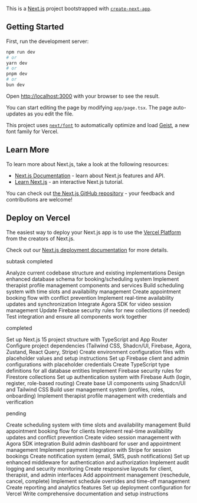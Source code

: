 This is a [Next.js](https://nextjs.org) project bootstrapped with [`create-next-app`](https://nextjs.org/docs/app/api-reference/cli/create-next-app).

## Getting Started

First, run the development server:

```bash
npm run dev
# or
yarn dev
# or
pnpm dev
# or
bun dev
```

Open [http://localhost:3000](http://localhost:3000) with your browser to see the result.

You can start editing the page by modifying `app/page.tsx`. The page auto-updates as you edit the file.

This project uses [`next/font`](https://nextjs.org/docs/app/building-your-application/optimizing/fonts) to automatically optimize and load [Geist](https://vercel.com/font), a new font family for Vercel.

## Learn More

To learn more about Next.js, take a look at the following resources:

- [Next.js Documentation](https://nextjs.org/docs) - learn about Next.js features and API.
- [Learn Next.js](https://nextjs.org/learn) - an interactive Next.js tutorial.

You can check out [the Next.js GitHub repository](https://github.com/vercel/next.js) - your feedback and contributions are welcome!

## Deploy on Vercel

The easiest way to deploy your Next.js app is to use the [Vercel Platform](https://vercel.com/new?utm_medium=default-template&filter=next.js&utm_source=create-next-app&utm_campaign=create-next-app-readme) from the creators of Next.js.

Check out our [Next.js deployment documentation](https://nextjs.org/docs/app/building-your-application/deploying) for more details.

subtask completed

Analyze current codebase structure and existing implementations
Design enhanced database schema for booking/scheduling system
Implement therapist profile management components and services
Build scheduling system with time slots and availability management
Create appointment booking flow with conflict prevention
Implement real-time availability updates and synchronization
Integrate Agora SDK for video session management
Update Firebase security rules for new collections (if needed)
Test integration and ensure all components work together

completed

Set up Next.js 15 project structure with TypeScript and App Router
Configure project dependencies (Tailwind CSS, Shadcn/UI, Firebase, Agora, Zustand, React Query, Stripe)
Create environment configuration files with placeholder values and setup instructions
Set up Firebase client and admin configurations with placeholder credentials
Create TypeScript type definitions for all database entities
Implement Firebase security rules for Firestore collections
Set up authentication system with Firebase Auth (login, register, role-based routing)
Create base UI components using Shadcn/UI and Tailwind CSS
Build user management system (profiles, roles, onboarding)
Implement therapist profile management with credentials and verification

pending

Create scheduling system with time slots and availability management
Build appointment booking flow for clients
Implement real-time availability updates and conflict prevention
Create video session management with Agora SDK integration
Build admin dashboard for user and appointment management
Implement payment integration with Stripe for session bookings
Create notification system (email, SMS, push notifications)
Set up enhanced middleware for authentication and authorization
Implement audit logging and security monitoring
Create responsive layouts for client, therapist, and admin interfaces
Add appointment management (reschedule, cancel, complete)
Implement schedule overrides and time-off management
Create reporting and analytics features
Set up deployment configuration for Vercel
Write comprehensive documentation and setup instructions

